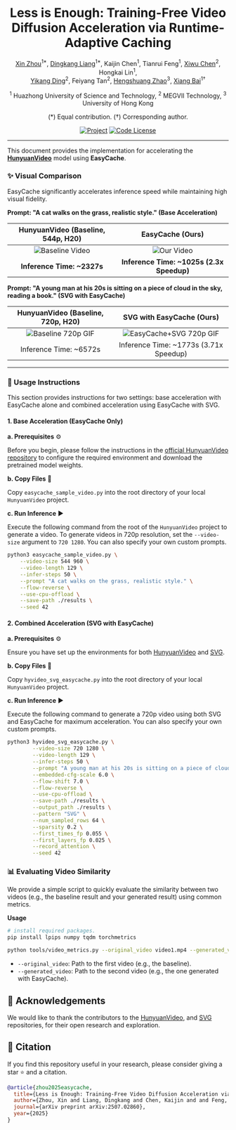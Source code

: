 <div align="center">
  <h1>Less is Enough: Training-Free Video Diffusion Acceleration via Runtime-Adaptive Caching</h1>

  <a href="https://lmd0311.github.io/" target="_blank" rel="noopener noreferrer">Xin Zhou</a><sup>1\*</sup>,
  <a href="https://dk-liang.github.io/" target="_blank" rel="noopener noreferrer">Dingkang Liang</a><sup>1\*</sup>,
Kaijin Chen<sup>1</sup>, Tianrui Feng<sup>1</sup>,
  <a href="https://scholar.google.com/citations?user=PVMQa-IAAAAJ&hl=en" target="_blank" rel="noopener noreferrer">Xiwu Chen</a><sup>2</sup>, Hongkai Lin<sup>1</sup>, <br>
  <a href="https://scholar.google.com/citations?user=gdP9StQAAAAJ&hl=en" target="_blank" rel="noopener noreferrer">Yikang Ding</a><sup>2</sup>, Feiyang Tan<sup>2</sup>,
  <a href="https://scholar.google.com/citations?user=4uE10I0AAAAJ&hl=en" target="_blank" rel="noopener noreferrer">Hengshuang Zhao</a><sup>3</sup>,
  <a href="https://scholar.google.com/citations?user=UeltiQ4AAAAJ&hl=en" target="_blank" rel="noopener noreferrer">Xiang Bai</a><sup>1†</sup>

  <sup>1</sup> Huazhong University of Science and Technology, <sup>2</sup> MEGVII Technology, <sup>3</sup> University of Hong Kong <br>

(\*) Equal contribution. (†) Corresponding author.

  [![Project](https://img.shields.io/badge/Homepage-project-orange.svg?logo=googlehome)](https://H-EmbodVis.github.io/EasyCache/)
  [![Code License](https://img.shields.io/badge/Code%20License-Apache_2.0-green.svg)](https://github.com/LMD0311/EasyCache/blob/main/LICENSE)

</div>

---

This document provides the implementation for accelerating the [**HunyuanVideo**](https://github.com/Tencent/HunyuanVideo) model using **EasyCache**.

### ✨ Visual Comparison

EasyCache significantly accelerates inference speed while maintaining high visual fidelity.

**Prompt: "A cat walks on the grass, realistic style." (Base Acceleration)**

| HunyuanVideo (Baseline, 544p, H20) | EasyCache (Ours) |
| :---: | :---: |
| ![Baseline Video](./videos/baseline_544p.gif) | ![Our Video](./videos/easycache_544p.gif) |
| **Inference Time: ~2327s** | **Inference Time: ~1025s (2.3x Speedup)** |

**Prompt: "A young man at his 20s is sitting on a piece of cloud in the sky, reading a book." (SVG with EasyCache)**

| HunyuanVideo (Baseline, 720p, H20) | SVG with EasyCache (Ours) |
|:---:|:---:|
| ![Baseline 720p GIF](./videos/baseline_720p.gif) | ![EasyCache+SVG 720p GIF](./videos/svg_with_easycache_720p.gif) |
| Inference Time: ~6572s | Inference Time: ~1773s (3.71x Speedup) |


---

### 🚀 Usage Instructions

This section provides instructions for two settings: base acceleration with EasyCache alone and combined acceleration using EasyCache with SVG.

#### **1. Base Acceleration (EasyCache Only)**

**a. Prerequisites** ⚙️

Before you begin, please follow the instructions in the [official HunyuanVideo repository](https://github.com/Tencent/HunyuanVideo) to configure the required environment and download the pretrained model weights.

**b. Copy Files** 📂

Copy `easycache_sample_video.py` into the root directory of your local `HunyuanVideo` project.

**c. Run Inference** ▶️

Execute the following command from the root of the `HunyuanVideo` project to generate a video. To generate videos in 720p resolution, set the `--video-size` argument to `720 1280`. You can also specify your own custom prompts.

```bash
python3 easycache_sample_video.py \
    --video-size 544 960 \
    --video-length 129 \
    --infer-steps 50 \
    --prompt "A cat walks on the grass, realistic style." \
    --flow-reverse \
    --use-cpu-offload \
    --save-path ./results \
    --seed 42
```

#### **2. Combined Acceleration (SVG with EasyCache)**

**a. Prerequisites** ⚙️

Ensure you have set up the environments for both [HunyuanVideo](https://github.com/Tencent/HunyuanVideo) and [SVG](https://github.com/svg-project/Sparse-VideoGen).

**b. Copy Files** 📂

Copy `hyvideo_svg_easycache.py` into the root directory of your local `HunyuanVideo` project.

**c. Run Inference** ▶️

Execute the following command to generate a 720p video using both SVG and EasyCache for maximum acceleration. You can also specify your own custom prompts.

```bash
python3 hyvideo_svg_easycache.py \
        --video-size 720 1280 \
        --video-length 129 \
        --infer-steps 50 \
        --prompt "A young man at his 20s is sitting on a piece of cloud in the sky, reading a book." \
        --embedded-cfg-scale 6.0 \
        --flow-shift 7.0 \
        --flow-reverse \
        --use-cpu-offload \
        --save-path ./results \
        --output_path ./results \
        --pattern "SVG" \
        --num_sampled_rows 64 \
        --sparsity 0.2 \
        --first_times_fp 0.055 \
        --first_layers_fp 0.025 \
        --record_attention \
        --seed 42
```

### 📊 Evaluating Video Similarity

We provide a simple script to quickly evaluate the similarity between two videos (e.g., the baseline result and your generated result) using common metrics.

**Usage**

```bash
# install required packages.
pip install lpips numpy tqdm torchmetrics

python tools/video_metrics.py --original_video video1.mp4 --generated_video video2.mp4
```

- `--original_video`: Path to the first video (e.g., the baseline).
- `--generated_video`: Path to the second video (e.g., the one generated with EasyCache).

## 🌹 Acknowledgements
We would like to thank the contributors to the [HunyuanVideo](https://github.com/Tencent-Hunyuan/HunyuanVideo), and [SVG](https://github.com/svg-project/Sparse-VideoGen) repositories, for their open research and exploration.

## 📖 Citation

If you find this repository useful in your research, please consider giving a star ⭐ and a citation.
```bibtex
@article{zhou2025easycache,
  title={Less is Enough: Training-Free Video Diffusion Acceleration via Runtime-Adaptive Caching},
  author={Zhou, Xin and Liang, Dingkang and Chen, Kaijin and and Feng, Tianrui and Chen, Xiwu and Lin, Hongkai and Ding, Yikang and Tan, Feiyang and Zhao, Hengshuang and Bai, Xiang},
  journal={arXiv preprint arXiv:2507.02860},
  year={2025}
}
```
